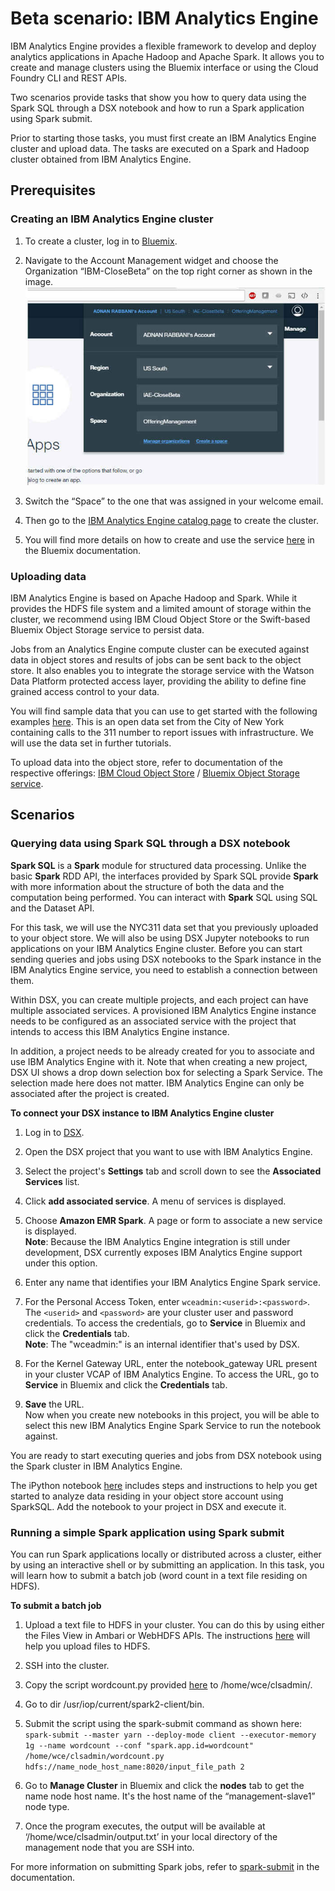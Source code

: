 # Beta scenario: IBM Analytics Engine
IBM Analytics Engine provides a flexible framework to develop and deploy analytics applications in Apache Hadoop and Apache Spark. It allows you to create and manage clusters using the Bluemix interface or using the Cloud Foundry CLI and REST APIs.

Two scenarios provide tasks that show you how to query data using the Spark SQL through a DSX notebook and how to run a Spark application using Spark submit.

Prior to starting those tasks, you must first create an IBM Analytics Engine cluster and upload data. The tasks are executed on a Spark and Hadoop cluster obtained from IBM Analytics Engine.

## Prerequisites

### Creating an IBM Analytics Engine cluster

1. To create a cluster, log in to [Bluemix](http://www.bluemix.net).

2. Navigate to the Account Management widget and choose the Organization “IBM-CloseBeta” on the top right corner as shown in the image.
![Account Management widget](images/acct-mng-widget.jpg "Account Management widget")

3. Switch the “Space” to the one that was assigned in your welcome email.

4. Then go to the [IBM Analytics Engine catalog page](https://console.bluemix.net/catalog/?env_id=ibm:yp:us-south) to create the cluster.

5. You will find more details on how to create and use the service [here](https://console.bluemix.net/docs/services/AnalyticsEngine/index.html#introduction) in the Bluemix documentation.

### Uploading data
IBM Analytics Engine is based on Apache Hadoop and Spark. While it provides the HDFS file system and a limited amount of storage within the cluster, we recommend using IBM Cloud Object Store or the Swift-based Bluemix Object Storage service to persist data.

Jobs from an Analytics Engine compute cluster can be executed against data in object stores and results of jobs can be sent back to the object store. It also enables you to integrate the storage service with the Watson Data Platform protected access layer, providing the ability to define fine grained access control to your data.

You will find sample data that you can use to get started with the following examples [here](https://github.com/wdp-beta/get-started). This is an open data set from the City of New York containing calls to the 311 number to report issues with infrastructure. We will use the data set in further tutorials.

To upload data into the object store, refer to documentation of the respective offerings: [IBM Cloud Object Store](https://ibm-public-cos.github.io/crs-docs/) / [Bluemix Object Storage service](https://console.bluemix.net/docs/services/ObjectStorage/index.html).

## Scenarios

### Querying data using Spark SQL through a DSX notebook
**Spark SQL** is a **Spark** module for structured data processing. Unlike the basic **Spark** RDD API, the interfaces provided by Spark SQL provide **Spark** with more information about the structure of both the data and the computation being performed. You can interact with **Spark** SQL using SQL and the Dataset API.

For this task, we will use the NYC311 data set that you previously uploaded to your object store. We will also be using DSX Jupyter notebooks to run applications on your IBM Analytics Engine cluster. Before you can start sending queries and jobs using DSX notebooks to the Spark instance in the IBM Analytics Engine service, you need to establish a connection between them.

Within DSX, you can create multiple projects, and each project can have multiple associated services. A provisioned IBM Analytics Engine instance needs to be configured as an associated service with the project that intends to access this IBM Analytics Engine instance.

In addition, a project needs to be already created for you to associate and use IBM Analytics Engine with it. Note that when creating a new project, DSX UI shows a drop down selection box for selecting a Spark Service. The selection made here does not matter. IBM Analytics Engine can only be associated after the project is created.

**To connect your DSX instance to IBM Analytics Engine cluster**

1. Log in to [DSX](https://datascience.ibm.com/).

2. Open the DSX project that you want to use with IBM Analytics Engine.

3. Select the project's **Settings** tab and scroll down to see the **Associated Services** list.

4. Click **add associated service**. A menu of services is displayed.

5. Choose **Amazon EMR Spark**.  A page or form to associate a new service is displayed.<br>
  **Note**: Because the IBM Analytics Engine integration is still under development, DSX currently exposes IBM Analytics Engine support under this option.

6. Enter any name that identifies your IBM Analytics Engine Spark service.

7. For the Personal Access Token, enter `wceadmin:<userid>:<password>`. The `<userid>` and `<password>` are your cluster user and password credentials. To access the credentials, go to **Service** in Bluemix and click the **Credentials** tab.<br>
 **Note**: The "wceadmin:" is an internal identifier that's used by DSX.

8. For the Kernel Gateway URL, enter the notebook_gateway URL present in your cluster VCAP of IBM Analytics Engine. To access the URL, go to **Service** in Bluemix and click the **Credentials** tab.

11. **Save** the URL.<br>
Now when you create new notebooks in this project, you will be able to select this new IBM Analytics Engine Spark Service to run the notebook against.

You are ready to start executing queries and jobs from DSX notebook using the Spark cluster in IBM Analytics Engine.

The iPython notebook [here](https://github.com/wdp-beta/get-started) includes steps and instructions to help you get started to analyze data residing in your object store account using SparkSQL. Add the notebook to your project in DSX and execute it.

### Running a simple Spark application using Spark submit
You can run Spark applications locally or distributed across a cluster, either by using an interactive shell or by submitting an application. In this task, you will learn how to submit a batch job (word count in a text file residing on HDFS).

**To submit a batch job**

1. Upload a text file to HDFS in your cluster. You can do this by using either the Files View in Ambari or WebHDFS APIs. The instructions [here](https://console.bluemix.net/docs/services/AnalyticsEngine/Upload-files-to-HDFS.html#uploading-files-to-hdfs) will help you upload files to HDFS.

2. SSH into the cluster.

3. Copy the script wordcount.py provided [here](https://github.com/wdp-beta/get-started)  to /home/wce/clsadmin/.

4. Go to dir /usr/iop/current/spark2-client/bin.

5. Submit the script using the spark-submit command as shown here:<br>
```spark-submit --master yarn --deploy-mode client --executor-memory 1g --name wordcount --conf "spark.app.id=wordcount" /home/wce/clsadmin/wordcount.py hdfs://name_node_host_name:8020/input_file_path 2```

6. Go to **Manage Cluster** in Bluemix and click the **nodes** tab to get the name node host name. It's the host name of the “management-slave1” node type.

7.	Once the program executes, the output will be available at ‘/home/wce/clsadmin/output.txt’ in your local directory of the management node that you are SSH into.

For more information on submitting Spark jobs, refer to [spark-submit](https://console.bluemix.net/docs/services/AnalyticsEngine/wce-cli-ref-spark-submit.html#spark-submit) in the documentation.
